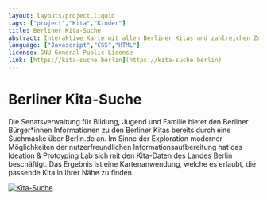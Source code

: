 ```yaml
---
layout: layouts/project.liquid
tags: ["project","Kita","Kinder"]
title: Berliner Kita-Suche
abstract: Interaktive Karte mit allen Berliner Kitas und zahlreichen Zusatzinformationen
language: ["Javascript","CSS","HTML"] 
license: GNU General Public License
link: [https://kita-suche.berlin](https://kita-suche.berlin)
---
```


# Berliner Kita-Suche

Die Senatsverwaltung für Bildung, Jugend und Familie bietet den Berliner Bürger\*innen Informationen zu den Berliner Kitas bereits durch eine Suchmaske über Berlin.de an. Im Sinne der Exploration moderner Möglichkeiten der nutzerfreundlichen Informationsaufbereitung hat das Ideation & Protoyping Lab sich mit den Kita-Daten des Landes Berlin beschäftigt. Das Ergebnis ist eine Kartenanwendung, welche es erlaubt, die passende Kita in Ihrer Nähe zu finden.

[![Kita-Suche](/assets/images/projects/kita-suche.png)](https://kita-suche.berlin)
